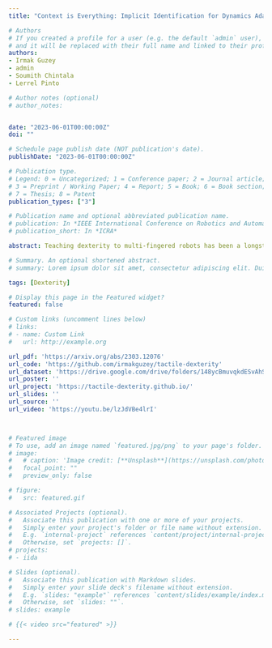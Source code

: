 ```yaml
---
title: "Context is Everything: Implicit Identification for Dynamics Adaptation"

# Authors
# If you created a profile for a user (e.g. the default `admin` user), write the username (folder name) here 
# and it will be replaced with their full name and linked to their profile.
authors:
- Irmak Guzey
- admin
- Soumith Chintala
- Lerrel Pinto

# Author notes (optional)
# author_notes:


date: "2023-06-01T00:00:00Z"
doi: ""

# Schedule page publish date (NOT publication's date).
publishDate: "2023-06-01T00:00:00Z"

# Publication type.
# Legend: 0 = Uncategorized; 1 = Conference paper; 2 = Journal article;
# 3 = Preprint / Working Paper; 4 = Report; 5 = Book; 6 = Book section;
# 7 = Thesis; 8 = Patent
publication_types: ["3"]

# Publication name and optional abbreviated publication name.
# publication: In *IEEE International Conference on Robotics and Automation*
# publication_short: In *ICRA*

abstract: Teaching dexterity to multi-fingered robots has been a longstanding challenge in robotics. Most prominent work in this area focuses on learning controllers or policies that either operate on visual observations or state estimates derived from vision. However, such methods perform poorly on fine-grained manipulation tasks that require reasoning about contact forces or about objects occluded by the hand itself. In this work, we present T-Dex, a new approach for tactile-based dexterity, that operates in two phases. In the first phase, we collect 2.5 hours of play data, which is used to train self-supervised tactile encoders. This is necessary to bring high-dimensional tactile readings to a lower-dimensional embedding. In the second phase, given a handful of demonstrations for a dexterous task, we learn non-parametric policies that combine the tactile observations with visual ones. Across five challenging dexterous tasks, we show that our tactile-based dexterity models outperform purely vision and torque-based models by an average of 1.7X. Finally, we provide a detailed analysis on factors critical to T-Dex including the importance of play data, architectures, and representation learning.

# Summary. An optional shortened abstract.
# summary: Lorem ipsum dolor sit amet, consectetur adipiscing elit. Duis posuere tellus ac convallis placerat. Proin tincidunt magna sed ex sollicitudin condimentum.

tags: [Dexterity]

# Display this page in the Featured widget?
featured: false

# Custom links (uncomment lines below)
# links:
# - name: Custom Link
#   url: http://example.org

url_pdf: 'https://arxiv.org/abs/2303.12076'
url_code: 'https://github.com/irmakguzey/tactile-dexterity'
url_dataset: 'https://drive.google.com/drive/folders/148ycBmuvqkdESvAhStlhYJ7ISMgelEvL'
url_poster: ''
url_project: 'https://tactile-dexterity.github.io/'
url_slides: ''
url_source: ''
url_video: 'https://youtu.be/lzJdVBe4lrI'



# Featured image
# To use, add an image named `featured.jpg/png` to your page's folder. 
# image:
#   # caption: 'Image credit: [**Unsplash**](https://unsplash.com/photos/pLCdAaMFLTE)'
#   focal_point: ""
#   preview_only: false

# figure:
#   src: featured.gif

# Associated Projects (optional).
#   Associate this publication with one or more of your projects.
#   Simply enter your project's folder or file name without extension.
#   E.g. `internal-project` references `content/project/internal-project/index.md`.
#   Otherwise, set `projects: []`.
# projects:
# - iida

# Slides (optional).
#   Associate this publication with Markdown slides.
#   Simply enter your slide deck's filename without extension.
#   E.g. `slides: "example"` references `content/slides/example/index.md`.
#   Otherwise, set `slides: ""`.
# slides: example

# {{< video src="featured" >}}

---
```


<!-- {{< highlight go >}} A bunch of code here {{< /highlight >}} -->

<!-- {{% callout note %}}
Click the *Cite* button above to demo the feature to enable visitors to import publication metadata into their reference management software.
{{% /callout %}}

{{% callout note %}}
Create your slides in Markdown - click the *Slides* button to check out the example.
{{% /callout %}} -->

<!-- Supplementary notes can be added here, including [code, math, and images](https://wowchemy.com/docs/writing-markdown-latex/). -->

<!-- ![IIDA_feature](iida_feature.gif) -->
